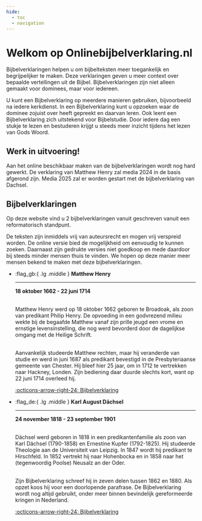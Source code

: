 ```yaml
---
hide:
  - toc
  - navigation
---
```


# Welkom op Onlinebijbelverklaring.nl

Bijbelverklaringen helpen u om bijbelteksten meer toegankelijk en begrijpelijker te maken. Deze verklaringen geven u meer context over bepaalde vertellingen uit de Bijbel. Bijbelverklaringen zijn niet alleen gemaakt voor dominees, maar voor iedereen.

U kunt een Bijbelverklaring op meerdere manieren gebruiken, bijvoorbeeld na iedere kerkdienst. In een Bijbelverklaring kunt u opzoeken waar de dominee zojuist over heeft gepreekt en daarvan leren. Ook leent een Bijbelverklaring zich uitstekend voor Bijbelstudie. Door iedere dag een stukje te lezen en bestuderen krijgt u steeds meer inzicht tijdens het lezen van Gods Woord.

## Werk in uitvoering!

Aan het online beschikbaar maken van de bijbelverklaringen wordt nog hard gewerkt. De verklaring van Matthew Henry zal media 2024 in de basis afgerond zijn. Media 2025 zal er worden gestart met de bijbelverklaring van Dachsel. 


## Bijbelverklaringen

Op deze website vind u 2 bijbelverklaringen vanuit geschreven vanuit een reformatorisch standpunt. 

De teksten zijn inmiddels vrij van auteursrecht en mogen vrij verspreid worden. De online versie bied de mogelijkheid om eenvoudig te kunnen zoeken. Daarnaast zijn gedrukte versies niet goedkoop en mede daardoor bij steeds minder mensen thuis te vinden. We hopen op deze manier meer mensen bekend te maken met deze bijbelverklaringen.

<div class="grid cards" markdown>

-   :flag_gb:{ .lg .middle } __Matthew Henry__

    ---

    **18 oktober 1662 - 22 juni 1714** <BR><BR>

    Matthew Henry werd op 18 oktober 1662 geboren te Broadoak, als zoon van predikant Philip Henry. De opvoeding in een godvrezend milieu wekte bij de begaafde Matthew vanaf zijn prille jeugd een vrome en ernstige levensinstelling, die nog werd bevorderd door de dagelijkse omgang met de Heilige Schrift.<BR><BR>
    
    Aanvankelijk studeerde Matthew rechten, maar hij veranderde van studie en werd in juni 1687 als predikant bevestigd in de Presbyteriaanse gemeente van Chester. Hij bleef hier 25 jaar, om in 1712 te vertrekken naar Hackney, Londen. Zijn bediening daar duurde slechts kort, want op 22 juni 1714 overleed hij.

    [:octicons-arrow-right-24: Bijbelverklaring](/henry)

-   :flag_de:{ .lg .middle } __Karl August Dächsel__

    ---

    **24 november 1818 - 23 september 1901**<BR><BR>

    Dächsel werd geboren in 1818 in een predikantenfamilie als zoon van Karl Dächsel (1790-1858) en Ernestine Kupfer (1792-1825). Hij studeerde Theologie aan de Universiteit van Leipzig. In 1847 wordt hij predikant te Hirschfeld. In 1852 vertrekt hij naar Hohenbocka en in 1858 naar het (tegenwoordig Poolse) Neusalz an der Oder.<BR><BR>
    
    Zijn Bijbelverklaring schreef hij in zeven delen tussen 1862 en 1880. Als opzet koos hij voor een doorlopende parafrase. De Bijbelverklaring wordt nog altijd gebruikt, onder meer binnen bevindelijk gereformeerde kringen in Nederland.

    [:octicons-arrow-right-24: Bijbelverklaring](/dachsel)


</div>